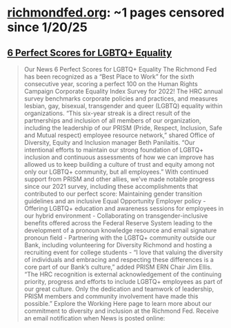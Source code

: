 



# [richmondfed.org](richmondfed.org): ~1 pages censored since 1/20/25

## [6 Perfect Scores for LGBTQ+ Equality](https://www.richmondfed.org/press_room/our_news/2022/20220127_equality_scores)


> Our News 6 Perfect Scores for LGBTQ+ Equality The Richmond Fed has been recognized as a “Best Place to Work” for the sixth consecutive year, scoring a perfect 100 on the Human Rights Campaign Corporate Equality Index Survey for 2022! The HRC annual survey benchmarks corporate policies and practices, and measures lesbian, gay, bisexual, transgender and queer (LGBTQ) equality within organizations. “This six-year streak is a direct result of the partnerships and inclusion of all members of our organization, including the leadership of our PRISM (Pride, Respect, Inclusion, Safe and Mutual respect) employee resource network,” shared Office of Diversity, Equity and Inclusion manager Beth Panilaitis. “Our intentional efforts to maintain our strong foundation of LGBTQ+ inclusion and continuous assessments of how we can improve has allowed us to keep building a culture of trust and equity among not only our LGBTQ+ community, but all employees.” With continued support from PRISM and other allies, we’ve made notable progress since our 2021 survey, including these accomplishments that contributed to our perfect score: Maintaining gender transition guidelines and an inclusive Equal Opportunity Employer policy - Offering LGBTQ+ education and awareness sessions for employees in our hybrid environment - Collaborating on transgender-inclusive benefits offered across the Federal Reserve System leading to the development of a pronoun knowledge resource and email signature pronoun field - Partnering with the LGBTQ+ community outside our Bank, including volunteering for Diversity Richmond and hosting a recruiting event for college students - “I love that valuing the diversity of individuals and embracing and respecting these differences is a core part of our Bank’s culture,” added PRISM ERN Chair Jim Ellis. “The HRC recognition is external acknowledgement of the continuing priority, progress and efforts to include LGBTQ+ employees as part of our great culture. Only the dedication and teamwork of leadership, PRISM members and community involvement have made this possible.” Explore the Working Here page to learn more about our commitment to diversity and inclusion at the Richmond Fed. Receive an email notification when News is posted online: